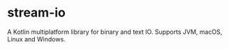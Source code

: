 # stream-io

A Kotlin multiplatform library for binary and text IO. Supports JVM, macOS, Linux and Windows.
